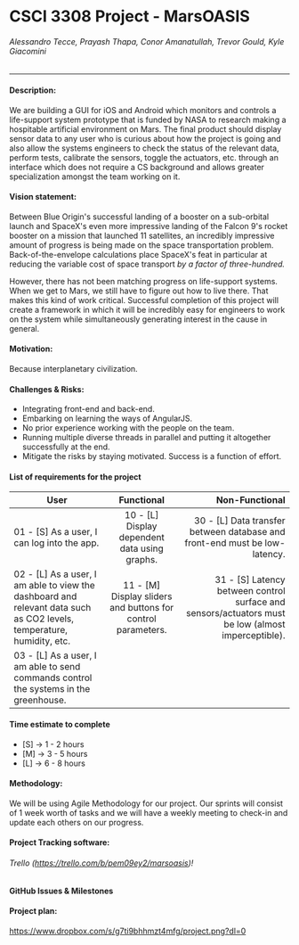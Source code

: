 # CSCI 3308 Project - MarsOASIS
###### Alessandro Tecce, Prayash Thapa, Conor Amanatullah, Trevor Gould, Kyle Giacomini
___

#### Description:
We are building a GUI for iOS and Android which monitors and controls a life-support system prototype that is funded by NASA to research making a hospitable artificial environment on Mars. The final product should display sensor data to any user who is curious about how the project is going and also allow the systems engineers to check the status of the relevant data, perform tests, calibrate the sensors, toggle the actuators, etc. through an interface which does not require a CS background and allows greater specialization amongst the team working on it.

#### Vision statement:
Between Blue Origin's successful landing of a booster on a sub-orbital launch and SpaceX's even more impressive landing of the Falcon 9's rocket booster on a mission that launched 11 satellites, an incredibly impressive amount of progress is being made on the space transportation problem. Back-of-the-envelope calculations place SpaceX's feat in particular at reducing the variable cost of space transport _by a factor of three-hundred._

However, there has not been matching progress on life-support systems. When we get to Mars, we still have to figure out how to live there. That makes this kind of work critical. Successful completion of this project will create a framework in which it will be incredibly easy for engineers to work on the system while simultaneously generating interest in the cause in general.

#### Motivation:
Because interplanetary civilization.

#### Challenges & Risks:
- Integrating front-end and back-end.
- Embarking on learning the ways of AngularJS.
- No prior experience working with the people on the team.
- Running multiple diverse threads in parallel and putting it altogether successfully at the end.
- Mitigate the risks by staying motivated. Success is a function of effort.

#### List of requirements for the project
| User          | Functional    | Non-Functional  |
| ------------- |:-------------:| ---------------:|
| 01 - [S] As a user, I can log into the app.      | 10 - [L] Display dependent data using graphs.  | 30 - [L] Data transfer between database and front-end must be low-latency. |
| 02 - [L] As a user, I am able to view the dashboard and relevant data such as CO2 levels, temperature, humidity, etc.      | 11 - [M] Display sliders and buttons for control parameters.       |   31 - [S] Latency between control surface and sensors/actuators must be low (almost imperceptible). |
| 03 - [L] As a user, I am able to send commands control the systems in the greenhouse.  |     |    |

#### Time estimate to complete
- [S] -> 1 - 2 hours
- [M] -> 3 - 5 hours
- [L] -> 6 - 8 hours

#### Methodology:
We will be using Agile Methodology for our project. Our sprints will consist of 1 week worth of tasks and we will have a weekly meeting to check-in and update each others on our progress.

#### Project Tracking software: 
###### Trello (https://trello.com/b/pem09ey2/marsoasis)!

#### GitHub Issues & Milestones

#### Project plan:
https://www.dropbox.com/s/g7ti9bhhmzt4mfg/project.png?dl=0
